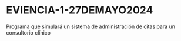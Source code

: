 # EVIENCIA-1-27DEMAYO2024
Programa que simulará un sistema de  administración de citas para un consultorio clínico
